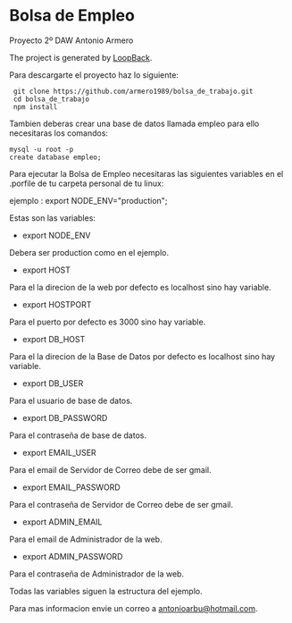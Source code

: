 # Bolsa de Empleo
Proyecto 2º DAW Antonio Armero

The project is generated by [LoopBack](http://loopback.io).

Para descargarte el proyecto haz lo siguiente:

	 git clone https://github.com/armero1989/bolsa_de_trabajo.git
	 cd bolsa_de_trabajo
	 npm install

Tambien deberas crear una base de datos llamada empleo para ello necesitaras los comandos:

	mysql -u root -p
	create database empleo;

Para ejecutar la Bolsa de Empleo necesitaras  las siguientes variables en el .porfile 
de tu carpeta personal de tu linux:

ejemplo :  export NODE_ENV="production"; 

Estas son las variables:

- export NODE_ENV

Debera ser production como en el ejemplo.

- export HOST
 
Para el la direcion de la web por defecto es localhost sino hay variable.

- export HOSTPORT

Para el puerto por defecto es 3000 sino hay variable.

- export DB_HOST

Para el la direcion de la Base de Datos por defecto es localhost sino hay variable.

- export DB_USER

Para el usuario de base de datos.

- export DB_PASSWORD

Para el contraseña de base de datos.

- export EMAIL_USER

Para el email de Servidor de Correo debe de ser gmail.

- export EMAIL_PASSWORD

Para el  contraseña de Servidor de Correo debe de ser gmail.

- export ADMIN_EMAIL

Para el email de Administrador de la web.

- export ADMIN_PASSWORD

Para el contraseña de Administrador de la web.

Todas las variables siguen la estructura del ejemplo.

Para mas informacion envie un correo a [antonioarbu@hotmail.com](mailto:antonioarbu@hotmail.com?subject=Sugerencia%20al%20proyecto).

